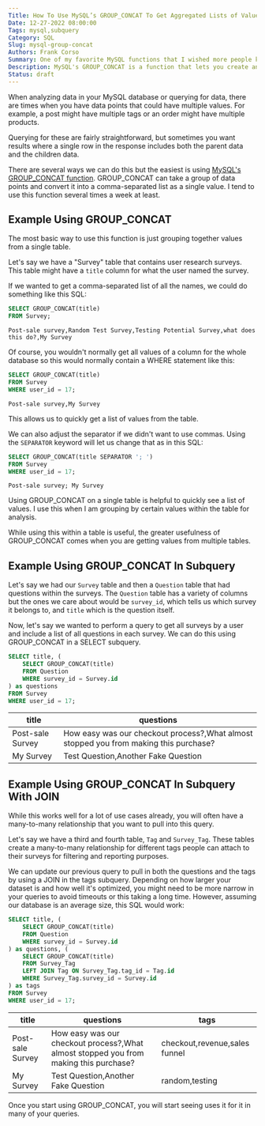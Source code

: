 ```yaml
---
Title: How To Use MySQL’s GROUP_CONCAT To Get Aggregated Lists of Values
Date: 12-27-2022 08:00:00
Tags: mysql,subquery
Category: SQL
Slug: mysql-group-concat
Authors: Frank Corso
Summary: One of my favorite MySQL functions that I wished more people knew about is GROUP_CONCAT. This lets you create an aggregated list of values in your queries. Read on to learn how to use it.
Description: MySQL's GROUP_CONCAT is a function that lets you create an aggregated list of values within your query results. Learn how to use this lesser-known MySQL function.
Status: draft
---
```

When analyzing data in your MySQL database or querying for data, there are times when you have data points that could have multiple values. For example, a post might have multiple tags or an order might have multiple products.

Querying for these are fairly straightforward, but sometimes you want results where a single row in the response includes both the parent data and the children data.

There are several ways we can do this but the easiest is using [MySQL's GROUP_CONCAT function](https://dev.mysql.com/doc/refman/8.0/en/aggregate-functions.html#function_group-concat). GROUP_CONCAT can take a group of data points and convert it into a comma-separated list as a single value. I tend to use this function several times a week at least.

## Example Using GROUP_CONCAT

The most basic way to use this function is just grouping together values from a single table.

Let's say we have a "Survey" table that contains user research surveys. This table might have a `title` column for what the user named the survey.

If we wanted to get a comma-separated list of all the names, we could do something like this SQL:

```sql
SELECT GROUP_CONCAT(title)
FROM Survey;
```

```
Post-sale survey,Random Test Survey,Testing Potential Survey,what does this do?,My Survey
```

Of course, you wouldn't normally get all values of a column for the whole database so this would normally contain a WHERE statement like this:

```sql
SELECT GROUP_CONCAT(title)
FROM Survey
WHERE user_id = 17;
```

```
Post-sale survey,My Survey
```

This allows us to quickly get a list of values from the table.

We can also adjust the separator if we didn't want to use commas. Using the `SEPARATOR` keyword will let us change that as in this SQL:

```sql
SELECT GROUP_CONCAT(title SEPARATOR '; ')
FROM Survey
WHERE user_id = 17;
```

```
Post-sale survey; My Survey
```

Using GROUP_CONCAT on a single table is helpful to quickly see a list of values. I use this when I am grouping by certain values within the table for analysis. 

While using this within a table is useful, the greater usefulness of GROUP_CONCAT comes when you are getting values from multiple tables.

## Example Using GROUP_CONCAT In Subquery

Let's say we had our `Survey` table and then a `Question` table that had questions within the surveys. The `Question` table has a variety of columns but the ones we care about would be `survey_id`, which tells us which survey it belongs to, and `title` which is the question itself.

Now, let's say we wanted to perform a query to get all surveys by a user and include a list of all questions in each survey. We can do this using GROUP_CONCAT in a SELECT subquery.

```sql
SELECT title, (
    SELECT GROUP_CONCAT(title)
    FROM Question
    WHERE survey_id = Survey.id
) as questions
FROM Survey
WHERE user_id = 17;
```

| title            | questions                                                                             |
|------------------|---------------------------------------------------------------------------------------|
| Post-sale Survey | How easy was our checkout process?,What almost stopped you from making this purchase? |
| My Survey        | Test Question,Another Fake Question                                                   |


## Example Using GROUP_CONCAT In Subquery With JOIN

While this works well for a lot of use cases already, you will often have a many-to-many relationship that you want to pull into this query.

Let's say we have a third and fourth table, `Tag` and `Survey_Tag`. These tables create a many-to-many relationship for different tags people can attach to their surveys for filtering and reporting purposes.

We can update our previous query to pull in both the questions and the tags by using a JOIN in the tags subquery. Depending on how larger your dataset is and how well it's optimized, you might need to be more narrow in your queries to avoid timeouts or this taking a long time. However, assuming our database is an average size, this SQL would work:

```sql
SELECT title, (
    SELECT GROUP_CONCAT(title)
    FROM Question
    WHERE survey_id = Survey.id
) as questions, (
    SELECT GROUP_CONCAT(title)
    FROM Survey_Tag
    LEFT JOIN Tag ON Survey_Tag.tag_id = Tag.id
    WHERE Survey_Tag.survey_id = Survey.id
) as tags
FROM Survey
WHERE user_id = 17;
```

| title            | questions                                                                             | tags                          |
|------------------|---------------------------------------------------------------------------------------|-------------------------------|
| Post-sale Survey | How easy was our checkout process?,What almost stopped you from making this purchase? | checkout,revenue,sales funnel |
|  My Survey       | Test Question,Another Fake Question                                                   | random,testing                |

Once you start using GROUP_CONCAT, you will start seeing uses it for it in many of your queries.